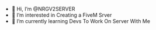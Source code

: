 - 👋 Hi, I’m @NRGV2SERVER
- 👀 I’m interested in Creating a FiveM Srver
- 🌱 I’m currently learning Devs To Work On Server With Me
